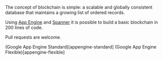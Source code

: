 The concept of blockchain is simple: a scalable and globally consistent database that maintains a growing list of ordered records.

Using [App Engine](https://cloud.google.com/appengine/) and [Spanner](https://cloud.google.com/spanner/)
it is possible to build a basic blockchain in 200 lines of code.

Pull requests are welcome.


(Google App Engine Standard)[appengine-standard]
(Google App Engine Flexible)[appengine-flexible]